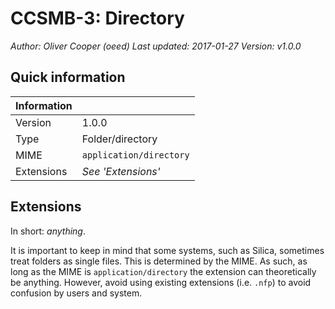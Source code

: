 # CCSMB-3: Directory

*Author: Oliver Cooper (oeed)*
*Last updated: 2017-01-27*
*Version: v1.0.0*

## Quick information

| Information |                           |
| ----------- | ------------------------- |
| Version     | 1.0.0                     |
| Type        | Folder/directory          |
| MIME        | `application/directory`   |
| Extensions  | *See 'Extensions'*        |

## Extensions

In short: *anything*.

It is important to keep in mind that some systems, such as Silica, sometimes treat folders as single files. This is
determined by the MIME. As such, as long as the MIME is `application/directory` the extension can theoretically be
anything. However, avoid using existing extensions (i.e. `.nfp`) to avoid confusion by users and system.
